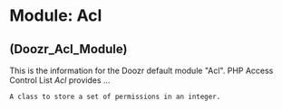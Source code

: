 # Module: Acl
## (Doozr\_Acl\_Module)
This is the information for the Doozr default module "Acl". PHP Access Control List *Acl* provides ...

    A class to store a set of permissions in an integer.
